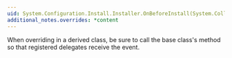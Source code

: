 ```yaml
---
uid: System.Configuration.Install.Installer.OnBeforeInstall(System.Collections.IDictionary)
additional_notes.overrides: *content
---
```


<p>When overriding <xref href="System.Configuration.Install.Installer.OnBeforeInstall(System.Collections.IDictionary)"></xref> in a derived class, be sure to call the base class's <xref href="System.Configuration.Install.Installer.OnBeforeInstall(System.Collections.IDictionary)"></xref> method so that registered delegates receive the event.</p>


